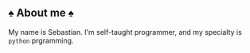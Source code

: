 ## :spades: About me ♠️
My name is Sebastian. I'm self-taught programmer, and my specialty is ```python``` prgramming.
